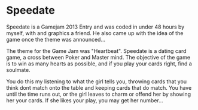 # Speedate

Speedate is a Gamejam 2013 Entry and was coded in under 48 hours by myself, with and graphics a friend. He also came up with the idea of the game once the theme was announced...

The theme for the Game Jam was "Heartbeat". Speedate is a dating card game, a cross between Poker and Master mind. The objective of the game is to win as many hearts as possible, and if you play your cards right, find a soulmate.

You do this my listening to what the girl tells you, throwing cards that you think dont match onto the table and keeping cards that do match. You have until the time runs out, or the girl leaves to charm or offend her by showing her your cards. If she likes your play, you may get her number...
